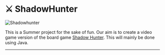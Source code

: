 # :crossed_swords: ShadowHunter

![Shadowhunter](http://www.kissmygeek.com/wp-content/uploads/2014/10/ShadowHunters.png)

This is a Summer project for the sake of fun. Our aim is to create a video game version of the board game [Shadow Hunter](https://www.cultura.com/shadow-hunters-3760146641914.html). This will mainly be done using Java. 
 
---
